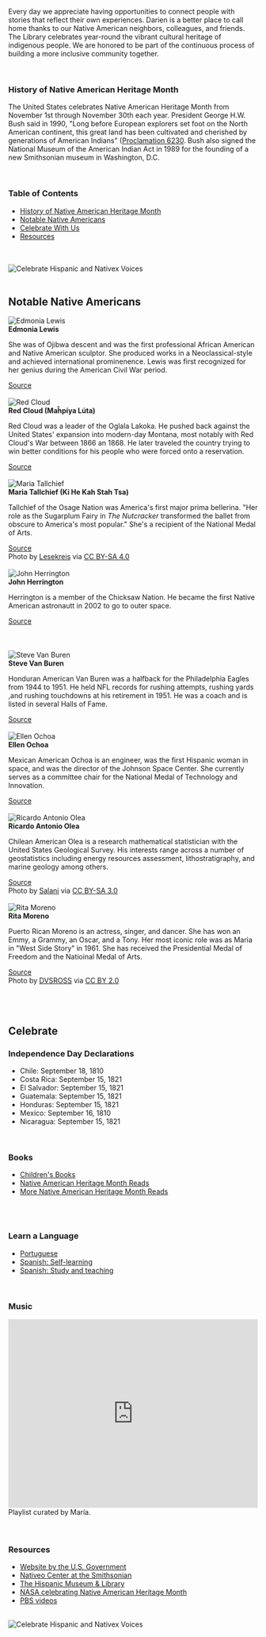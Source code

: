 Every day we appreciate having opportunities to connect people with stories that reflect their own experiences. Darien is a better place to call home thanks to our Native American neighbors, colleagues, and friends. The Library celebrates year-round the vibrant cultural heritage of indigenous people. We are honored to be part of the continuous process of building a more inclusive community together.

<br />

<a name="History"></a>
<div class="row">
<div class="col-md-5">

### History of Native American Heritage Month
The United States celebrates Native American Heritage Month from November 1st through November 30th each year. President George H.W. Bush said in 1990, "Long before European explorers set foot on the North American continent, this great land has been cultivated and cherished by generations of American Indians" ([Proclamation 6230](https://dar.to/3cbVFFi "Proclaimation 6230"). Bush also signed the National Museum of the American Indian Act in 1989 for the founding of a new Smithsonian museum in Washington, D.C.

<!-- Visit Darien Library through the month of May to view our AAPI Heritage Month book displays. -->
<br />

### Table of Contents

<ul>
<li><a href="#History">History of Native American Heritage Month</a></li>
<li><a href="#Notable">Notable Native Americans</a></li>
<li><a href="#Celebrate">Celebrate With Us</a></li>
<li><a href="#Resources">Resources</a></li>
</ul>

<br />
<br />

</div>
<div class="col-md-7">

<img class="img-responsive center-block" src="/uploads/departments/adults/hispanic_heritage_month_english.jpg" alt="Celebrate Hispanic and Nativex Voices" />

</div>
</div>

<br />

<a name="Notable"></a>
<div class="container content">
<div class="text-center margin-bottom-50">
<h2 class="title-v2 title-center">Notable Native Americans</h2>
</div>
</div>

<div class="row">
<div class="col-md-3">
<img class="img-responsive center-block" src="/uploads/departments/adults/edmonia_lewis.jpg" alt="Edmonia Lewis" />
<br />
<strong>Edmonia Lewis</strong>
<p>She was of Ojibwa descent and was the first professional African American and Native American sculptor. She produced works in a Neoclassical-style and achieved international prominenence. Lewis was first recognized for her genius during the American Civil War period.</p>
<a href="https://dar.to/3Fb1saH">Source</a>
<br />
<br />
</div>

<div class="col-md-3">
<img class="img-responsive center-block" src="/uploads/departments/adults/red_cloud_by_John_K_Hillers_circa_1880.jpg" alt="Red Cloud" />
<br />
<strong>Red Cloud (Maȟpíya Lúta)</strong>
<p>Red Cloud was a leader of the Oglala Lakoka. He pushed back against the United States' expansion into modern-day Montana, most notably with Red Cloud's War between 1866 an 1868. He later traveled the country trying to win better conditions for his people who were forced onto a reservation. </p>
<a href="https://dar.to/30uiP7E">Source</a>
<br />
<br />
</div>

<div class="col-md-3">
<img class="img-responsive center-block" src="/uploads/departments/adults/maria_tallchief.png" alt="Maria Tallchief" />
<br />
<strong>Maria Tallchief (Ki He Kah Stah Tsa)</strong>
<p>Tallchief of the Osage Nation was America's first major prima bellerina. "Her role as the Sugarplum Fairy in <em>The Nutcracker</em> transformed the ballet from obscure to America's most popular." She's a recipient of the National Medal of Arts.</p>
<a href="https://dar.to/3kxZOYN">Source</a>
<br />
Photo by <a href="https://dar.to/3CHU1HB">Lesekreis</a> via <a href="https://dar.to/2LYnWSg">CC BY-SA 4.0</a>
<br />
<br />
</div>

<div class="col-md-3">
<img class="img-responsive center-block" src="/uploads/departments/adults/george_melendez_wright.jpg" alt="John Herrington" />
<br />
<strong>John Herrington</strong>
<p>Herrington is a member of the Chicksaw Nation. He became the first Native American astronautt in 2002 to go to outer space.</p>
<a href="https://dar.to/2VLJPxe">Source</a>
<br />
<br />
</div>
</div>

<br />
<br />

<div class="row">
<div class="col-md-3">
<img class="img-responsive center-block" src="/uploads/departments/adults/steve_van_buren.jpg" alt="Steve Van Buren" />
<br />
<strong>Steve Van Buren</strong>
<p>Honduran American Van Buren was a halfback for the Philadelphia Eagles from 1944 to 1951. He held NFL records for rushing attempts, rushing yards ,and rushing touchdowns at his retirement in 1951. He was a coach and is listed in several Halls of Fame.</p>
<a href="https://dar.to/3iDaO6C">Source</a>
<br />
<br />
</div>

<div class="col-md-3">
<img class="img-responsive center-block" src="/uploads/departments/adults/ellen_ochoa.jpg" alt="Ellen Ochoa" />
<br />
<strong>Ellen Ochoa</strong>
<p>Mexican American Ochoa is an engineer, was the first Hispanic woman in space, and was the director of the Johnson Space Center. She currently serves as a committee chair for the National Medal of Technology and Innovation.</p>
<a href="https://dar.to/3jLjAiz">Source</a>
<br />
<br />
</div>

<div class="col-md-3">
<img class="img-responsive center-block" src="/uploads/departments/adults/ricardo_a_olea.jpg" alt="Ricardo Antonio Olea" />
<br />
<strong>Ricardo Antonio Olea</strong>
<p>Chilean American Olea is a research mathematical statistician with the United States Geological Survey. His interests range across a number of geostatistics including energy resources assessment, lithostratigraphy, and marine geology among others.</p>
<a href="https://dar.to/3jNtgZD">Source</a>
<br />
Photo by <a href="https://dar.to/3lZg5rl">Salani</a> via <a href="https://dar.to/2XjG8iN">CC BY-SA 3.0</a>
<br />
<br />
</div>

<div class="col-md-3">
<img class="img-responsive center-block" src="/uploads/departments/adults/rita_moreno.jpg" alt="Rita Moreno" />
<br />
<strong>Rita Moreno</strong>
<p>Puerto Rican Moreno is an actress, singer, and dancer. She has won an Emmy, a Grammy, an Oscar, and a Tony. Her most iconic role was as Maria in "West Side Story" in 1961. She has received the Presidential Medal of Freedom and the Natioinal Medal of Arts.</p>
<a href="https://dar.to/3jFq9mE">Source</a>
<br />
Photo by <a href="https://dar.to/3AxrdQi">DVSROSS</a> via <a href="https://dar.to/3lSdCyP">CC BY 2.0</a>
<br />
<br />
</div>
</div>

<br />
<br />

<a name="Celebrate"></a>
<div class="container content">
<div class="text-center margin-bottom-50">
<h2 class="title-v2 title-center">Celebrate</h2>
</div>
</div>

<div class="row">
<div class="col-md-4">

### Independence Day Declarations
* Chile: September 18, 1810
* Costa Rica: September 15, 1821
* El Salvador: September 15, 1821
* Guatemala: September 15, 1821
* Honduras: September 15, 1821
* Mexico: September 16, 1810
* Nicaragua: September 15, 1821

<br />
</div>
<div class="col-md-4">

### Books
* [Children's Books](https://dar.to/3lTCKW0 "Children's Books for Native American Heritage Month")
* [Native American Heritage Month Reads](https://dar.to/3trmptB "Books on Native American Heritage Month")
* [More Native American Heritage Month Reads](https://dar.to/2XOjShc "More Selections")
<br />
<br />

### Learn a Language
* [Portuguese](https://dar.to/3fWJnmO "Portuguese")
* [Spanish: Self-learning](https://dar.to/2VNcYIf "Spanish: self-learning")
* [Spanish: Study and teaching](https://dar.to/3fUDYfL "Spanish: study and teaching)")
<br />
</div>
<div class="col-md-4">

### Music

<iframe src="https://open.spotify.com/embed/playlist/67q9ocB7mJ4UShnjqabFlJ" width="100%" height="380" frameBorder="0" allowtransparency="true" allow="encrypted-media"></iframe>
<br />
Playlist curated by María.
<br />
<br />
</div>
</div>

<br />

<a name="Resources"></a>
<!-- <div class="container content">
<div class="text-center margin-bottom-50">
<h2 class="title-v2 title-center">Resources</h2>
</div>
</div> --> 

<div class="row">
<div class="col-md-4">

### Resources

* [Website by the U.S. Government](https://dar.to/34mKi8H "Website by the U.S. Government")
* [Nativeo Center at the Smithsonian](https://dar.to/3CPkN10 "Nativeo Center at the Smithsonian")
* [The Hispanic Museum & Library](https://dar.to/2VDPOEp "The Hispanic Museum & Library")
* [NASA celebrating Native American Heritage Month](https://dar.to/3lUHElF "NASA celebrating Native American Heritage Month")
* [PBS videos](https://dar.to/3jJ16iB "PBS videos")

<br />
</div>
<div class="col-md-8">

<img class="img-responsive center-block" src="/uploads/departments/adults/hispanic_heritage_month_spanish.jpg" alt="Celebrate Hispanic and Nativex Voices" />

</div>
</div>